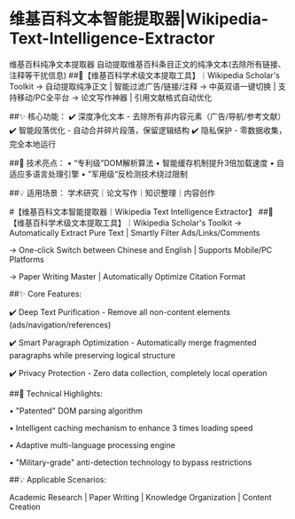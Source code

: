 # 维基百科文本智能提取器|Wikipedia-Text-Intelligence-Extractor
维基百科纯净文本提取器 自动提取维基百科条目正文的纯净文本(去除所有链接、注释等干扰信息)
##🌟【维基百科学术级文本提取工具】｜Wikipedia Scholar's Toolkit
→ 自动提取纯净正文 | 智能过滤广告/链接/注释
→ 中英双语一键切换 | 支持移动/PC全平台
→ 论文写作神器 | 引用文献格式自动优化

##✨ 核心功能：
✔️ 深度净化文本 - 去除所有非内容元素（广告/导航/参考文献）
✔️ 智能段落优化 - 自动合并碎片段落，保留逻辑结构
✔️ 隐私保护 - 零数据收集，完全本地运行

##🚀 技术亮点：
• “专利级”DOM解析算法
• 智能缓存机制提升3倍加载速度
• 自适应多语言处理引擎
• ”军用级“反检测技术绕过限制

##💡 适用场景：
学术研究｜论文写作｜知识整理｜内容创作

#【维基百科文本智能提取器｜Wikipedia Text Intelligence Extractor】
##🌟【维基百科学术级文本提取工具】｜Wikipedia Scholar's Toolkit
→ Automatically Extract Pure Text | Smartly Filter Ads/Links/Comments

→ One-click Switch between Chinese and English | Supports Mobile/PC Platforms

→ Paper Writing Master | Automatically Optimize Citation Format

##✨ Core Features:

✔️ Deep Text Purification - Remove all non-content elements (ads/navigation/references)

✔️ Smart Paragraph Optimization - Automatically merge fragmented paragraphs while preserving logical structure

✔️ Privacy Protection - Zero data collection, completely local operation

##🚀 Technical Highlights:

• "Patented" DOM parsing algorithm

• Intelligent caching mechanism to enhance 3 times loading speed

• Adaptive multi-language processing engine

• "Military-grade" anti-detection technology to bypass restrictions

##💡 Applicable Scenarios:

Academic Research | Paper Writing | Knowledge Organization | Content Creation
